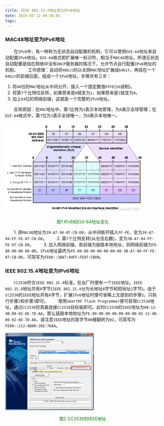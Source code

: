 ```yaml
---
title: IEEE 802.15.4地址变为IPv6地址
date: 2019-03-12 09:58:01
tags:
---
```

### MAC48地址变为IPv6地址

&emsp;&emsp;在`IPv6`中，有一种称为无状态自动配置的机制，它可以使用`EUI-64`地址来自动配置`IPv6`地址。`EUI-64`格式即扩展唯一标识符，相当于`MAC48`地址。所谓无状态自动配置是指在网络中没有`DHCP`服务器的情况下，允许节点自行配置`IPv6`地址的机制。
&emsp;&emsp;工作原理：自动将`48bit`的以太网`MAC`地址扩展成`64bit`，再挂在一个`64bit`的前缀后面，组成一个`IPv6`地址，步骤共有三步：

1. 将`48`位的`MAC`地址从中间分开，插入一个固定数值`FFFE`(`16`进制)。
2. 将第`7`个比特位反转，如果原来是`0`就变为`1`，如果原来是`1`就变为`0`。
3. 加上`64`位的网络前缀，这就是一个完整的`IPv6`地址。

&emsp;&emsp;反转原因：在`MAC`地址中，第`7`比特为`1`表示本地管理，为`0`表示全球管理；在`EUI-64`格式中，第`7`位为`1`表示全球唯一，为`0`表示本地唯一。

<img src="./IEEE 802.15.4地址变为IPv6地址/1.png" height="294" width="445">

<p align="center" style="color:green">图1 IPv6和EUI-64地址变化</p>

&emsp;&emsp;1. 原`MAC48`地址为`39-A7-94-07-CB-D0`，从中间断开插入`FF-FE`，变为`39-A7-94-FF-FE-07-CB-D0`。
&emsp;&emsp;2. 第`7`个比特反转(从左往右数)，变为`3B-A7-94-FF-FE-07-CB-D0`。
&emsp;&emsp;3. 加入网络前缀。若前缀为链路本地地址，则网络前缀为`FE-80-00-00-00-00`。`IPv6`地址最终为`FE-80-00-00-00-00-00-00-3B-A7-94-FF-FE-07-CB-D0`，可简写为`FE80::3BA7:94FF:FE07:CBD0`。

### IEEE 802.15.4地址变为IPv6地址

&emsp;&emsp;`CC2530`符合`IEEE 802.15.4`标准，在出厂时便有一个`IEEE`地址。`IEEE 802.15.4`地址共有`8`字节(`IEEE 802.15.4`分为长地址`8`字节和短地址`2`字节)。由于`CC2530`的`IEEE`地址共有`8`字节，扩展`IPv6`地址时便可省略上文提到的步骤`1`，只执行步骤`2`和步骤`3`即可。
&emsp;&emsp;使用`SmartRF Flash Programmer`便可获得`CC2530`地址，通过`CC2530`仿真器连接`CC2530`目标板即可。此时`CC2530`的`IEEE`地址为`00-12-4B-00-02-6E-7D-AA`，那么链路本地地址为`FE-80-00-00-00-00-00-00-02-12-4B-00-02-6E-7D-AA`，请注意`IEEE`地址的首字节`00`被翻转为`02`，可简写为`FE80::212:4B00:26E:7DAA`。

<img src="./IEEE 802.15.4地址变为IPv6地址/2.jpg" height="251" width="288">

<p align="center" style="color:green">图2 CC2530的IEEE地址</p>
